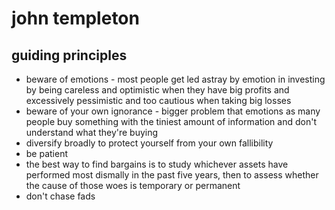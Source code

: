 # john templeton

## guiding principles

* beware of emotions - most people get led astray by emotion in investing by being careless and optimistic when they have big profits and excessively pessimistic and too cautious when taking big losses
* beware of your own ignorance - bigger problem that emotions as many people buy something with the tiniest amount of information and don't understand what they're buying
* diversify broadly to protect yourself from your own fallibility
* be patient
* the best way to find bargains is to study whichever assets have performed most dismally in the past five years, then to assess whether the cause of those woes is temporary or permanent
* don't chase fads
